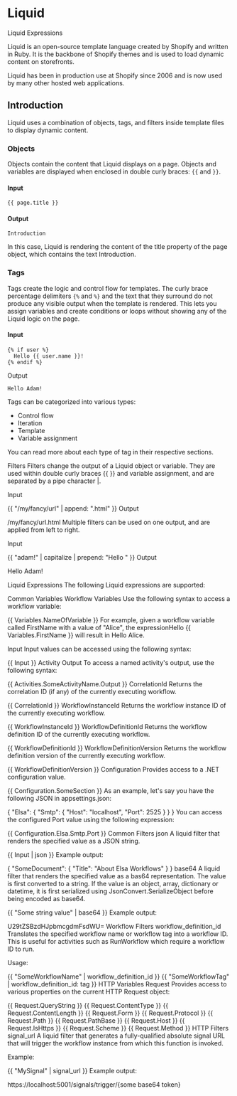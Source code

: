 # Liquid

Liquid Expressions

Liquid is an open-source template language created by Shopify and written in Ruby. It is the backbone of Shopify themes and is used to load dynamic content on storefronts.

Liquid has been in production use at Shopify since 2006 and is now used by many other hosted web applications.

## Introduction

Liquid uses a combination of objects, tags, and filters inside template files to display dynamic content.

### Objects
Objects contain the content that Liquid displays on a page. Objects and variables are displayed when enclosed in double curly braces: ```{{``` and ```}}```.

#### Input

```{{ page.title }}```

#### Output

```Introduction```

In this case, Liquid is rendering the content of the title property of the page object, which contains the text Introduction.

### Tags
Tags create the logic and control flow for templates. The curly brace percentage delimiters ```{%``` and ```%}``` and the text that they surround do not produce any visible output when the template is rendered. This lets you assign variables and create conditions or loops without showing any of the Liquid logic on the page.

#### Input

```Liquid
{% if user %}
  Hello {{ user.name }}!
{% endif %}
```

Output

```Hello Adam!```

Tags can be categorized into various types:

- Control flow
- Iteration
- Template
- Variable assignment

You can read more about each type of tag in their respective sections.

Filters
Filters change the output of a Liquid object or variable. They are used within double curly braces {{ }} and variable assignment, and are separated by a pipe character |.

Input

{{ "/my/fancy/url" | append: ".html" }}
Output

/my/fancy/url.html
Multiple filters can be used on one output, and are applied from left to right.

Input

{{ "adam!" | capitalize | prepend: "Hello " }}
Output

Hello Adam!

Liquid Expressions
The following Liquid expressions are supported:

Common Variables
Workflow Variables
Use the following syntax to access a workflow variable:

{{ Variables.NameOfVariable }}
For example, given a workflow variable called FirstName with a value of "Alice", the expressionHello {{ Variables.FirstName }} will result in Hello Alice.

Input
Input values can be accessed using the following syntax:

{{ Input }}
Activity Output
To access a named activity's output, use the following syntax:

{{ Activities.SomeActivityName.Output }}
CorrelationId
Returns the correlation ID (if any) of the currently executing workflow.

{{ CorrelationId }}
WorkflowInstanceId
Returns the workflow instance ID of the currently executing workflow.

{{ WorkflowInstanceId }}
WorkflowDefinitionId
Returns the workflow definition ID of the currently executing workflow.

{{ WorkflowDefinitionId }}
WorkflowDefinitionVersion
Returns the workflow definition version of the currently executing workflow.

{{ WorkflowDefinitionVersion }}
Configuration
Provides access to a .NET configuration value.

{{ Configuration.SomeSection }}
As an example, let's say you have the following JSON in appsettings.json:

{
  "Elsa": {
    "Smtp": {
      "Host": "localhost",
      "Port": 2525
    }
  }
}
You can access the configured Port value using the following expression:

{{ Configuration.Elsa.Smtp.Port }}
Common Filters
json
A liquid filter that renders the specified value as a JSON string.

{{ Input | json }}
Example output:

{
  "SomeDocument": {
    "Title": "About Elsa Workflows"
  }
}
base64
A liquid filter that renders the specified value as a bas64 representation. The value is first converted to a string. If the value is an object, array, dictionary or datetime, it is first serialized using JsonConvert.SerializeObject before being encoded as base64.

{{ "Some string value" | base64 }}
Example output:

U29tZSBzdHJpbmcgdmFsdWU=
Workflow Filters
workflow_definition_id
Translates the specified workflow name or workflow tag into a workflow ID. This is useful for activities such as RunWorkflow which require a workflow ID to run.

Usage:

{{ "SomeWorkflowName" | workflow_definition_id }}
{{ "SomeWorkflowTag" | workflow_definition_id: tag }}
HTTP Variables
Request
Provides access to various properties on the current HTTP Request object:

{{ Request.QueryString }}
{{ Request.ContentType }}
{{ Request.ContentLength }}
{{ Request.Form }}
{{ Request.Protocol }}
{{ Request.Path }}
{{ Request.PathBase }}
{{ Request.Host }}
{{ Request.IsHttps }}
{{ Request.Scheme }}
{{ Request.Method }}
HTTP Filters
signal_url
A liquid filter that generates a fully-qualified absolute signal URL that will trigger the workflow instance from which this function is invoked.

Example:

{{ "MySignal" | signal_url }}
Example output:

https://localhost:5001/signals/trigger/{some base64 token}